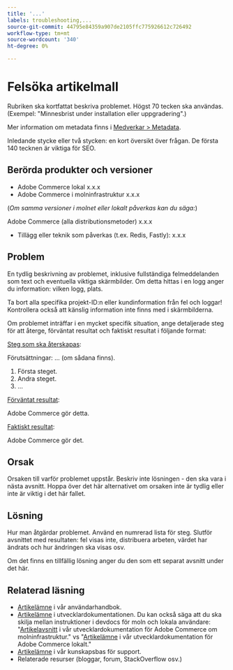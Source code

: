 ```yaml
---
title: '...'
labels: troubleshooting,...
source-git-commit: 44795e84359a907de2105ffc775926612c726492
workflow-type: tm+mt
source-wordcount: '340'
ht-degree: 0%

---
```



# Felsöka artikelmall

Rubriken ska kortfattat beskriva problemet. Högst 70 tecken ska användas.<br/>
(Exempel: &quot;Minnesbrist under installation eller uppgradering&quot;.)

Mer information om metadata finns i [Medverkar > Metadata](../../CONTRIBUTING.md#metadata).

Inledande stycke eller två stycken: en kort översikt över frågan. De första 140 tecknen är viktiga för SEO.

## Berörda produkter och versioner

* Adobe Commerce lokal x.x.x
* Adobe Commerce i molninfrastruktur x.x.x

(*Om samma versioner i molnet eller lokalt påverkas kan du säga:*)

Adobe Commerce (alla distributionsmetoder) x.x.x

* Tillägg eller teknik som påverkas (t.ex. Redis, Fastly): x.x.x

## Problem

En tydlig beskrivning av problemet, inklusive fullständiga felmeddelanden som text och eventuella viktiga skärmbilder.
Om detta hittas i en logg anger du information: vilken logg, plats.

Ta bort alla specifika projekt-ID:n eller kundinformation från fel och loggar! Kontrollera också att känslig information inte finns med i skärmbilderna.

Om problemet inträffar i en mycket specifik situation, ange detaljerade steg för att återge, förväntat resultat och faktiskt resultat i följande format:

<u>Steg som ska återskapas</u>:

Förutsättningar: ... (om sådana finns).

1. Första steget.
1. Andra steget.
1. ...

<u>Förväntat resultat</u>:

Adobe Commerce gör detta.

<u>Faktiskt resultat</u>:

Adobe Commerce gör det.

## Orsak

Orsaken till varför problemet uppstår. Beskriv inte lösningen - den ska vara i nästa avsnitt. Hoppa över det här alternativet om orsaken inte är tydlig eller inte är viktig i det här fallet.

## Lösning

Hur man åtgärdar problemet. Använd en numrerad lista för steg.
Slutför avsnittet med resultaten: fel visas inte, distribuera arbeten, värdet har ändrats och hur ändringen ska visas osv.

Om det finns en tillfällig lösning anger du den som ett separat avsnitt under det här.

## Relaterad läsning

* [Artikelämne](https://docs.magento.com/user-guide/) i vår användarhandbok.
* [Artikelämne](https://devdocs.magento.com) i utvecklardokumentationen. Du kan också säga att du ska skilja mellan instruktioner i devdocs för moln och lokala användare: &quot;[Artikelavsnitt](https://devdocs.magento.com) i vår utvecklardokumentation för Adobe Commerce om molninfrastruktur.&quot; vs &quot;[Artikelämne](https://devdocs.magento.com) i vår utvecklardokumentation för Adobe Commerce lokalt.&quot;
* [Artikelämne](https://support.magento.com/hc/en-us) i vår kunskapsbas för support.
* Relaterade resurser (bloggar, forum, StackOverflow osv.)
